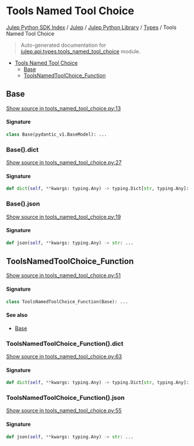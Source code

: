 # Tools Named Tool Choice

[Julep Python SDK Index](../../../README.md#julep-python-sdk-index) / [Julep](../../index.md#julep) / [Julep Python Library](../index.md#julep-python-library) / [Types](./index.md#types) / Tools Named Tool Choice

> Auto-generated documentation for [julep.api.types.tools_named_tool_choice](../../../../../../../julep/api/types/tools_named_tool_choice.py) module.

- [Tools Named Tool Choice](#tools-named-tool-choice)
  - [Base](#base)
  - [ToolsNamedToolChoice_Function](#toolsnamedtoolchoice_function)

## Base

[Show source in tools_named_tool_choice.py:13](../../../../../../../julep/api/types/tools_named_tool_choice.py#L13)

#### Signature

```python
class Base(pydantic_v1.BaseModel): ...
```

### Base().dict

[Show source in tools_named_tool_choice.py:27](../../../../../../../julep/api/types/tools_named_tool_choice.py#L27)

#### Signature

```python
def dict(self, **kwargs: typing.Any) -> typing.Dict[str, typing.Any]: ...
```

### Base().json

[Show source in tools_named_tool_choice.py:19](../../../../../../../julep/api/types/tools_named_tool_choice.py#L19)

#### Signature

```python
def json(self, **kwargs: typing.Any) -> str: ...
```



## ToolsNamedToolChoice_Function

[Show source in tools_named_tool_choice.py:51](../../../../../../../julep/api/types/tools_named_tool_choice.py#L51)

#### Signature

```python
class ToolsNamedToolChoice_Function(Base): ...
```

#### See also

- [Base](#base)

### ToolsNamedToolChoice_Function().dict

[Show source in tools_named_tool_choice.py:63](../../../../../../../julep/api/types/tools_named_tool_choice.py#L63)

#### Signature

```python
def dict(self, **kwargs: typing.Any) -> typing.Dict[str, typing.Any]: ...
```

### ToolsNamedToolChoice_Function().json

[Show source in tools_named_tool_choice.py:55](../../../../../../../julep/api/types/tools_named_tool_choice.py#L55)

#### Signature

```python
def json(self, **kwargs: typing.Any) -> str: ...
```